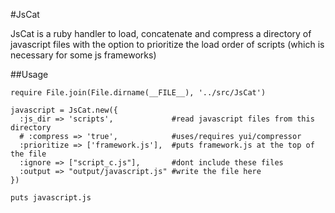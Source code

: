 #JsCat

JsCat is a ruby handler to load, concatenate and compress a directory of javascript files with the option to prioritize the load order of scripts (which is necessary for some js frameworks)

##Usage

    require File.join(File.dirname(__FILE__), '../src/JsCat')

    javascript = JsCat.new({
      :js_dir => 'scripts',             #read javascript files from this directory
      # :compress => 'true',            #uses/requires yui/compressor
      :prioritize => ['framework.js'],  #puts framework.js at the top of the file
      :ignore => ["script_c.js"],       #dont include these files 
      :output => "output/javascript.js" #write the file here
    })

    puts javascript.js